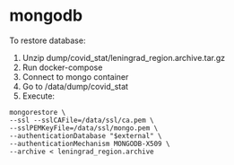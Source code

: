 mongodb
=======================

To restore database:

1. Unzip dump/covid_stat/leningrad_region.archive.tar.gz
2. Run docker-compose
3. Connect to mongo container
4. Go to /data/dump/covid_stat
5. Execute:

```
mongorestore \
--ssl --sslCAFile=/data/ssl/ca.pem \
--sslPEMKeyFile=/data/ssl/mongo.pem \
--authenticationDatabase "$external" \
--authenticationMechanism MONGODB-X509 \
--archive < leningrad_region.archive
```
